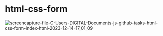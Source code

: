 # html-css-form
 
![screencapture-file-C-Users-DIGITAL-Documents-js-github-tasks-html-css-form-index-html-2023-12-14-17_01_09](https://github.com/shrutigajera102/html-css-form/assets/146714862/490d5336-e2fc-4a41-ad4d-5d146d994df5)
